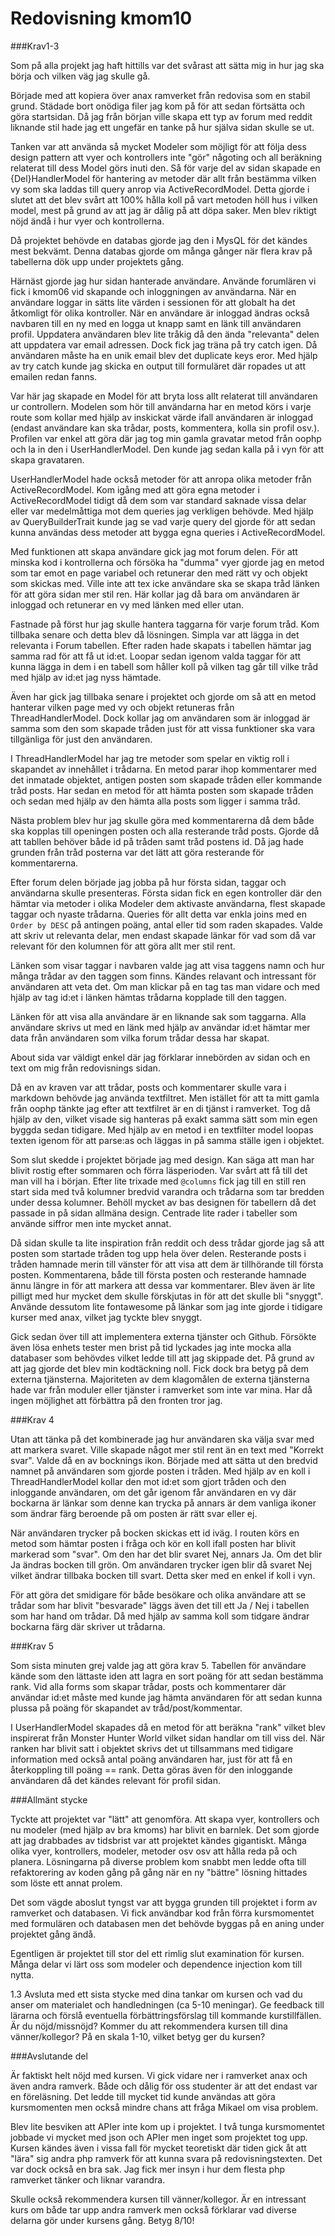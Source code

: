 ---
---
Redovisning kmom10
=========================

###Krav1-3

Som på alla projekt jag haft hittills var det svårast att sätta mig in hur jag ska börja och vilken väg jag skulle gå.

Började med att kopiera över anax ramverket från redovisa som en stabil grund. Städade bort onödiga filer jag kom på för att sedan förtsätta och göra startsidan. Då jag från början ville skapa ett typ av forum med reddit liknande stil hade jag ett ungefär en tanke på hur själva sidan skulle se ut.

Tanken var att använda så mycket Modeler som möjligt för att följa dess design pattern att vyer och kontrollers inte "gör" någoting och all beräkning relaterat till dess Model görs inuti den. Så för varje del av sidan skapade en {Del}HandlerModel för hantering av metoder där allt från bestämma vilken vy som ska laddas till query anrop via ActiveRecordModel. Detta gjorde i slutet att det blev svårt att 100% hålla koll på vart metoden höll hus i vilken model, mest på grund av att jag är dålig på att döpa saker. Men blev riktigt nöjd ändå i hur vyer och kontrollerna.

Då projektet behövde en databas gjorde jag den i MysQL för det kändes mest bekvämt. Denna databas gjorde om många gånger när flera krav på tabellerna dök upp under projektets gång.

Härnäst gjorde jag hur sidan hanterade användare. Använde forumlären vi fick i kmom06 vid skapande och inloggningen av användarna. När en användare loggar in sätts lite värden i sessionen för att globalt ha det åtkomligt för olika kontroller. När en användare är inloggad ändras också navbaren till en ny med en logga ut knapp samt en länk till användaren profil. Uppdatera användaren blev lite tråkig då den ända "relevanta" delen att uppdatera var email adressen. Dock fick jag träna på try catch igen. Då användaren måste ha en unik email blev det duplicate keys eror. Med hjälp av try catch kunde jag skicka en output till formuläret där ropades ut att emailen redan fanns.

Var här jag skapade en Model för att bryta loss allt relaterat till användaren ur controllern.
Modelen som hör till användarna har en metod körs i varje route som kollar med hjälp av inskickat värde ifall användaren är inloggad (endast användare kan ska trådar, posts, kommentera, kolla sin profil osv.). Profilen var enkel att göra där jag tog min gamla gravatar metod från oophp och la in den i UserHandlerModel. Den kunde jag sedan kalla på i vyn för att skapa gravataren.

UserHandlerModel hade också metoder för att anropa olika metoder från ActiveRecordModel. Kom igång med att göra egna metoder i ActiveRecordModel tidigt då dem som var standard saknade vissa delar eller var medelmåttiga mot dem queries jag verkligen behövde. Med hjälp av QueryBuilderTrait kunde jag se vad varje query del gjorde för att sedan kunna användas dess metoder att bygga egna queries i ActiveRecordModel.

Med funktionen att skapa användare gick jag mot forum delen. För att minska kod i kontrollerna och försöka ha "dumma" vyer gjorde jag en metod som tar emot en page variabel och retunerar den med rätt vy och objekt som skickas med. Ville inte att tex icke användare ska se skapa tråd länken för att göra sidan mer stil ren. Här kollar jag då bara om användaren är inloggad och retunerar en vy med länken med eller utan.

Fastnade på först hur jag skulle hantera taggarna för varje forum tråd. Kom tillbaka senare och detta blev då lösningen. Simpla var att lägga in det relevanta i Forum tabellen. Efter raden hade skapats i tabellen hämtar jag samma rad för att få ut id:et. Loopar sedan igenom valda taggar för att kunna lägga in dem i en tabell som håller koll på vilken tag går till vilke tråd med hjälp av id:et jag nyss hämtade.

Även har gick jag tillbaka senare i projektet och gjorde om så att en metod hanterar vilken page med vy och objekt retuneras från ThreadHandlerModel. Dock kollar jag om användaren som är inloggad är samma som den som skapade tråden just för att vissa funktioner ska vara tillgänliga för just den användaren.

I ThreadHandlerModel har jag tre metoder som spelar en viktig roll i skapandet av innehållet i trådarna. En metod parar ihop kommentarer med det inmatade objektet, antigen posten som skapade tråden eller kommande tråd posts. Har sedan en metod för att hämta posten som skapade tråden och sedan med hjälp av den hämta alla posts som ligger i samma tråd.

Nästa problem blev hur jag skulle göra med kommentarerna då dem både ska kopplas till openingen posten och alla resterande tråd posts. Gjorde då att tabllen behöver både id på tråden samt tråd postens id. Då jag hade grunden från tråd posterna var det lätt att göra resterande för kommentarerna.

Efter forum delen började jag jobba på hur första sidan, taggar och användarna skulle presenteras. Första sidan fick en egen kontroller där den hämtar via metoder i olika Modeler dem aktivaste användarna, flest skapade taggar och nyaste trådarna. Queries för allt detta var enkla joins med en `Order by DESC` på antingen poäng, antal eller tid som raden skapades. Valde att skriv ut relevanta delar, men endast skapade länkar för vad som då var relevant för den kolumnen för att göra allt mer stil rent.

Länken som visar taggar i navbaren valde jag att visa taggens namn och hur många trådar av den taggen som finns. Kändes relavant och intressant för användaren att veta det. Om man klickar på en tag tas man vidare och med hjälp av tag id:et i länken hämtas trådarna kopplade till den taggen.

Länken för att visa alla användare är en liknande sak som taggarna. Alla användare skrivs ut med en länk med hjälp av användar id:et hämtar mer data från användaren som vilka forum trådar dessa har skapat.

About sida var väldigt enkel där jag förklarar innebörden av sidan och en text om mig från redovisnings sidan.

Då en av kraven var att trådar, posts och kommentarer skulle vara i markdown behövde jag använda textfiltret. Men istället för att ta mitt gamla från oophp tänkte jag efter att textfilret är en di tjänst i ramverket. Tog då hjälp av den, vilket visade sig hanteras på exakt samma sätt som min egen byggda sedan tidigare. Med hjälp av en metod i en textfilter model loopas texten igenom för att parse:as och läggas in på samma ställe igen i objektet.

Som slut skedde i projektet började jag med design. Kan säga att man har blivit rostig efter sommaren och förra läsperioden. Var svårt att få till det man vill ha i början. Efter lite trixade med `@columns` fick jag till en still ren start sida med två kolumner bredvid varandra och trådarna som tar bredden under dessa kolumner. Behöll mycket av bas designen för tabellern då det passade in på sidan allmäna design. Centrade lite rader i tabeller som använde siffror men inte mycket annat.

Då sidan skulle ta lite inspiration från reddit och dess trådar gjorde jag så att posten som startade tråden tog upp hela över delen. Resterande posts i tråden hamnade merin till vänster för att visa att dem är tillhörande till första posten. Kommentarena, både till första posten och resterande hamnade ännu längre in för att markera att dessa var kommentarer. Blev även är lite pilligt med hur mycket dem skulle förskjutas in för att det skulle bli "snyggt". Använde dessutom lite fontawesome på länkar som jag inte gjorde i tidigare kurser med anax, vilket jag tyckte blev snyggt.

Gick sedan över till att implementera externa tjänster och Github. Försökte även lösa enhets tester men brist på tid lyckades jag inte mocka alla databaser som behövdes vilket ledde till att jag skippade det. På grund av att jag gjorde det blev min kodtäckning noll. Fick dock bra betyg på dem externa tjänsterna. Majoriteten av dem klagomålen de externa tjänsterna hade var från moduler eller tjänster i ramverket som inte var mina. Har då ingen möjlighet att förbättra på den fronten tror jag.

###Krav 4

Utan att tänka på det kombinerade jag hur användaren ska välja svar med att markera svaret. Ville skapade något mer stil rent än en text med "Korrekt svar". Valde då en av bocknings ikon. Började med att sätta ut den bredvid namnet på användaren som gjorde posten i tråden. Med hjälp av en koll i ThreadHandlerModel kollar den mot id:et som gjort tråden och den inloggande användaren, om det går igenom får användaren en vy där bockarna är länkar som denne kan trycka på annars är dem vanliga ikoner som ändrar färg beroende på om posten är rätt svar eller ej.

När användaren trycker på bocken skickas ett id iväg. I routen körs en metod som hämtar posten i fråga och kör en koll ifall posten har blivit markerad som "svar". Om den har det blir svaret Nej, annars Ja. Om det blir Ja ändras bocken till grön. Om användaren trycker igen blir då svaret Nej vilket ändrar tillbaka bocken till svart. Detta sker med en enkel if koll i vyn.

För att göra det smidigare för både besökare och olika användare att se trådar som har blivit "besvarade" läggs även det till ett Ja / Nej i tabellen som har hand om trådar. Då med hjälp av samma koll som tidgare ändrar bockarna färg där skriver ut trådarna.

###Krav 5

Som sista minuten grej valde jag att göra krav 5. Tabellen för användare kände som den lättaste iden att lagra en sort poäng för att sedan bestämma rank. Vid alla forms som skapar trådar, posts och kommentarer där användar id:et måste med kunde jag hämta användaren för att sedan kunna plussa på poäng för skapandet av tråd/post/kommentar.

I UserHandlerModel skapades då en metod för att beräkna "rank" vilket blev inspirerat från Monster Hunter World vilket sidan handlar om till viss del.
När ranken har blivit satt i objektet skrivs det ut tillsammans med tidigare information med också antal poäng användaren har, just för att få en återkoppling till poäng == rank. Detta göras även för den inloggande användaren då det kändes relevant för profil sidan.

###Allmänt stycke

Tyckte att projektet var "lätt" att genomföra. Att skapa vyer, kontrollers och nu modeler (med hjälp av bra kmoms) har blivit en barnlek. Det som gjorde att jag drabbades av tidsbrist var att projektet kändes gigantiskt. Många olika vyer, kontrollers, modeler, metoder osv osv att hålla reda på och planera. Lösningarna på diverse problem kom snabbt men ledde ofta till refaktorering av koden gång på gång när en ny "bättre" lösning hittades som löste ett annat prolem.

Det som vägde aboslut tyngst var att bygga grunden till projektet i form av ramverket och databasen. Vi fick användbar kod från förra kursmomentet med formulären och databasen men det behövde byggas på en aning under projektet gång ändå.

Egentligen är projektet till stor del ett rimlig slut examination för kursen. Många delar vi lärt oss som modeler och dependence injection kom till nytta.

1.3 Avsluta med ett sista stycke med dina tankar om kursen och vad du anser om materialet och handledningen (ca 5-10 meningar). Ge feedback till lärarna och förslå eventuella förbättringsförslag till kommande kurstillfällen. Är du nöjd/missnöjd? Kommer du att rekommendera kursen till dina vänner/kollegor? På en skala 1-10, vilket betyg ger du kursen?

###Avslutande del

Är faktiskt helt nöjd med kursen. Vi gick vidare ner i ramverket anax och även andra ramverk. Både och dålig för oss studenter är att det endast var en föreläsning. Det ledde till mycket tid kunde användas att göra kursmomenten men också mindre chans att fråga Mikael om visa problem.

Blev lite besviken att APIer inte kom up i projektet. I två tunga kursmomentet jobbade vi mycket med json och APIer men inget som projektet tog upp. Kursen kändes även i vissa fall för mycket teoretiskt där tiden gick åt att "lära" sig andra php ramverk för att kunna svara på redovisningstexten.
Det var dock också en bra sak. Jag fick mer insyn i hur dem flesta php ramverket tänker och liknar varandra.

Skulle också rekommendera kursen till vänner/kollegor. Är en intressant kurs om både tar upp andra ramverk men också förklarar vad diverse delarna gör under kursens gång. Betyg 8/10!
